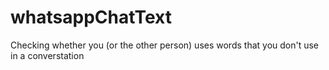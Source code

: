 # whatsappChatText
Checking whether you (or the other person) uses words that you don't use in a converstation
